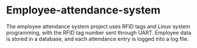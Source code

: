 # Employee-attendance-system
The employee attendance system project uses RFID tags and Linux system programming, with the RFID tag number sent through UART. Employee data is stored in a database, and each attendance entry is logged into a log file.
